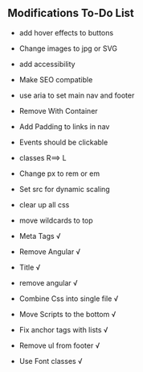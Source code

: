 ## Modifications To-Do List

* add hover effects to buttons
* Change images to jpg or SVG
* add accessibility
* Make SEO compatible
* use aria to set main nav and footer
* Remove With Container
* Add Padding to links in nav
* Events should be clickable
* classes R==> L
* Change px to rem or em
* Set src for dynamic scaling
* clear up all css
* move wildcards to top

* Meta Tags √
* Remove Angular √
* Title √
* remove angular √
* Combine Css into single file √
* Move Scripts to the bottom √
* Fix anchor tags with lists √
* Remove ul from footer √
* Use Font classes √